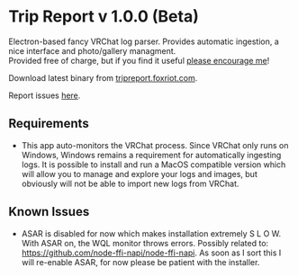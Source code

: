 # Trip Report v 1.0.0 (Beta)

Electron-based fancy VRChat log parser. Provides automatic ingestion, a nice interface and photo/gallery managment.  
Provided free of charge, but if you find it useful [please encourage me](https://pay.feralresearch.org/tip)!

Download latest binary from [tripreport.foxriot.com](https://tripreport.foxriot.com).

Report issues [here](https://github.com/foxriot/trip-report-app/issues).

## Requirements

- This app auto-monitors the VRChat process. Since VRChat only runs on Windows, Windows remains a requirement for automatically ingesting logs. It is possible to install and run a MacOS compatible version which will allow you to manage and explore your logs and images, but obviously will not be able to import new logs from VRChat.

## Known Issues

- ASAR is disabled for now which makes installation extremely S L O W. With ASAR on, the WQL monitor throws errors. Possibly related to: https://github.com/node-ffi-napi/node-ffi-napi. As soon as I sort this I will re-enable ASAR, for now please be patient with the installer.
